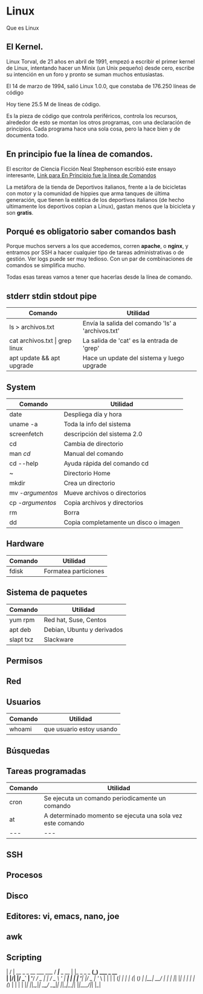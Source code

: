 # Linux
Que es Linux

## El Kernel.

Linux Torval, de  21 años en abril de 1991, empezó a escribir el primer kernel de Linux, intentando hacer un Minix (un Unix pequeño) desde cero, escribe su intención en un foro y pronto se suman muchos entusiastas.  

El 14 de marzo de 1994, salió Linux 1.0.0, que constaba de 176.250 líneas de código

Hoy tiene 25.5 M de líneas de código.

Es la pieza de código que controla periféricos, controla los recursos, alrededor de esto se montan los otros programas, con una declaración de principios.  Cada programa hace una sola cosa, pero la hace bien y de documenta todo.

## En principio fue la línea de comandos.

El escritor de Ciencia Ficción Neal Stephenson escribió este ensayo interesante, 
[Link para En Principio fue la línea de Comandos](https://www.holaebook.com/book/neal-stephenson-en-el-principio-fue-la-linea-de-comandos.html)

La metáfora de la tienda de Deportivos italianos, frente a la de bicicletas con motor y la comunidad de hippies que arma tanques de última generación, que tienen la estética de los deportivos italianos (de hecho ultimamente los deportivos copian a Linux), gastan menos que la bicicleta y son **gratis**.

## Porqué es obligatorio saber comandos bash

Porque muchos servers a los que accedemos, corren **apache**, o **nginx**, y entramos por SSH a hacer cualquier tipo de tareas administrativas o de gestión.  Ver logs puede ser muy tedioso.  Con un par de combinaciones de comandos se simplifica mucho.

Todas esas tareas vamos a tener que hacerlas desde la línea de comando.

## stderr stdin stdout pipe 
|Comando|Utilidad|
|---|---|
|ls > archivos.txt|Envía la salida del comando 'ls' a 'archivos.txt' |
|cat archivos.txt \| grep linux|La salida de 'cat' es la entrada de 'grep'|
|apt update && apt upgrade |Hace un update del sistema y luego upgrade|



## System
|Comando|Utilidad|
|---|---|
|date|Despliega día y hora|
|uname -a|Toda la info del sistema|
|screenfetch|descripción del sistema 2.0|
|cd|Cambia de directorio|
|man *cd*|Manual del comando|
|cd --help|Ayuda rápida del comando cd|
|~|Directorio Home|
|mkdir|Crea un directorio|
|mv -*argumentos*|Mueve archivos o directorios|
|cp -*argumentos*|Copia archivos y directorios|
|rm|Borra|
|dd|Copia completamente un disco o imagen|

## Hardware
|Comando|Utilidad|
|---|---|
|fdisk|Formatea particiones|

## Sistema de paquetes
|Comando|Utilidad|
|---|---|
|yum rpm|Red hat, Suse, Centos|
|apt deb|Debian, Ubuntu y derivados|
|slapt txz|Slackware|

## Permisos

## Red

## Usuarios
|Comando|Utilidad|
|---|---|
|whoami|que usuario estoy usando|

## Búsquedas

## Tareas programadas
|Comando|Utilidad|
|---|---|
|cron|Se ejecuta un comando periodicamente un comando|
|at|A determinado momento se ejecuta una sola vez este comando|
|---|---|


## SSH

## Procesos

## Disco


## Editores: vi, emacs, nano, joe

## awk

## Scripting

|  \/  | __ _ _ __ ___ ___  / ___|___ _ __ | |_ _   _ _ __(_) ___  _ __  
| |\/| |/ _` | '__/ __/ _ \| |   / _ \ '_ \| __| | | | '__| |/ _ \| '_ \ 
| |  | | (_| | | | (_| (_) | |__|  __/ | | | |_| |_| | |  | | (_) | | | |
|_|  |_|\__,_|_|  \___\___/ \____\___|_| |_|\__|\__,_|_|  |_|\___/|_| |_|